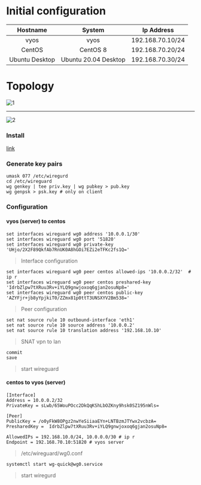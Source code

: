 # Initial configuration

|Hostname|System|Ip Address|
|:---:|:---:|:---:|
|vyos|vyos|192.168.70.10/24|
|CentOS|CentOS 8|192.168.70.20/24|
|Ubuntu Desktop|Ubuntu 20.04 Desktop|192.168.70.30/24|
# Topology
![1](https://user-images.githubusercontent.com/62337797/159183828-4952d966-9e09-492b-9ce8-a75aefebbcdc.png)

---

![2](https://user-images.githubusercontent.com/62337797/159183830-29e3e43f-96e7-4901-ba54-c26cd60a36df.png)

### Install 
[link](https://www.wireguard.com/install/)

### Generate key pairs
```
umask 077 /etc/wiregurd
cd /etc/wireguard
wg genkey | tee priv.key | wg pubkey > pub.key
wg genpsk > psk.key # only on client
```
### Configuration 

#### vyos (server) to centos
```
set interfaces wireguard wg0 address '10.0.0.1/30'
set interfaces wireguard wg0 port '51820'
set interfaces wireguard wg0 private-key 'UHjo/2X2F89QkfAb7RnUK0A8hGOi7EZi2eTFKc2fs1Q='
```
> Interface configuration
```
set interfaces wireguard wg0 peer centos allowed-ips '10.0.0.2/32'  # ip r 
set interfaces wireguard wg0 peer centos preshared-key 'IdrbZlpw7tXRuu3Rv+iYLQ9gnwjoxoq6gjan2osuNp8='
set interfaces wireguard wg0 peer centos public-key 'AZYFjr+jb8yYpjkiT0/ZZmx81p0ttT3UNSXYV2Bm538='
```
> Peer configuration
```
set nat source rule 10 outbound-interface 'eth1'
set nat source rule 10 source address '10.0.0.2'
set nat source rule 10 translation address '192.168.10.10'
```
> SNAT vpn to lan
```
commit 
save
```
> start wireguard
#### centos to vyos (server)
```
[Interface]
Address = 10.0.0.2/32
PrivateKey = sLwb/65WouPOcc2DkQqKShLbOZKny9hsk0SZ195nWls=

[Peer]
PublicKey = /o0yFkW8OPgz2nwYeSiiaaEYn+LNTBzmJTYwx2vcbzA=
PresharedKey =  IdrbZlpw7tXRuu3Rv+iYLQ9gnwjoxoq6gjan2osuNp8=

AllowedIPs = 192.168.10.0/24, 10.0.0.0/30 # ip r
Endpoint = 192.168.70.10:51820 # vyos server
```
> /etc/wireguard/wg0.conf
```
systemctl start wg-quick@wg0.service
```
> start wiregurd
